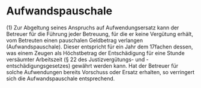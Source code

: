 # Aufwandspauschale

(1) Zur Abgeltung seines Anspruchs auf Aufwendungsersatz kann der Betreuer für die Führung jeder Betreuung, für die er keine Vergütung erhält, vom Betreuten einen pauschalen Geldbetrag verlangen (Aufwandspauschale). Dieser entspricht für ein Jahr dem 17fachen dessen, was einem Zeugen als Höchstbetrag der Entschädigung für eine Stunde versäumter Arbeitszeit (§ 22 des Justizvergütungs- und -entschädigungsgesetzes) gewährt werden kann. Hat der Betreuer für solche Aufwendungen bereits Vorschuss oder Ersatz erhalten, so verringert sich die Aufwandspauschale entsprechend.